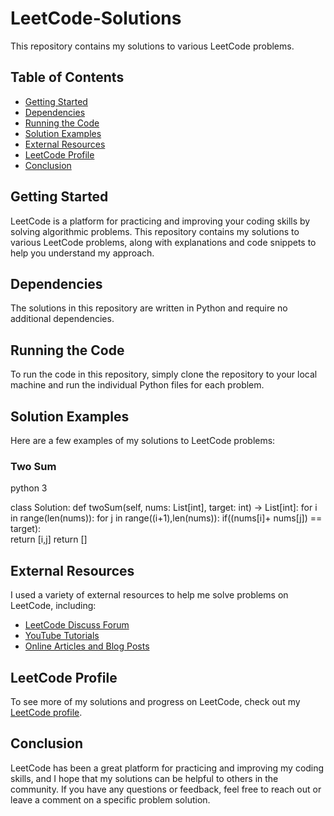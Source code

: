 # LeetCode-Solutions

 This repository contains my solutions to various LeetCode problems.


## Table of Contents

+ [Getting Started](https://github.com/KavinduPiyumantha/Leetcode-Solutions#getting-started)
+ [Dependencies](https://github.com/KavinduPiyumantha/Leetcode-Solutions#dependencies)
+ [Running the Code](https://github.com/KavinduPiyumantha/Leetcode-Solutions#running-the-code)
+ [Solution Examples](https://github.com/KavinduPiyumantha/Leetcode-Solutions#solution-examples)
+ [External Resources](https://github.com/KavinduPiyumantha/Leetcode-Solutions#external-resources)
+ [LeetCode Profile](https://github.com/KavinduPiyumantha/Leetcode-Solutions#leetcode-profile)
+ [Conclusion](https://github.com/KavinduPiyumantha/Leetcode-Solutions#conclusion)

## Getting Started

LeetCode is a platform for practicing and improving your coding skills by solving algorithmic problems. This repository contains my solutions to various LeetCode problems, along with explanations and code snippets to help you understand my approach.

## Dependencies

The solutions in this repository are written in Python and require no additional dependencies.

## Running the Code

To run the code in this repository, simply clone the repository to your local machine and run the individual Python files for each problem.

## Solution Examples
Here are a few examples of my solutions to LeetCode problems:

### Two Sum
python 3

class Solution:
    def twoSum(self, nums: List[int], target: int) -> List[int]:
        for i in range(len(nums)):
            for j in range((i+1),len(nums)):
                if((nums[i]+ nums[j]) == target):   
                    return [i,j]
        return []

## External Resources

I used a variety of external resources to help me solve problems on LeetCode, including:

+ [LeetCode Discuss Forum](https://leetcode.com/discuss/interview-question?currentPage=1&orderBy=hot&query=)
+ [YouTube Tutorials](https://www.youtube.com/)
+ [Online Articles and Blog Posts](https://www.google.com/)

## LeetCode Profile

To see more of my solutions and progress on LeetCode, check out my [LeetCode profile](https://leetcode.com/KavinduPiyumantha/).

## Conclusion

LeetCode has been a great platform for practicing and improving my coding skills, and I hope that my solutions can be helpful to others in the community. If you have any questions or feedback, feel free to reach out or leave a comment on a specific problem solution.




